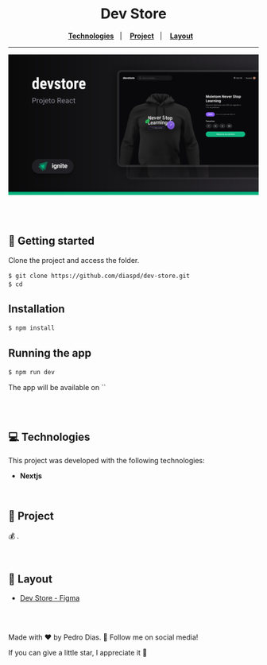<div align="center">
   <h1>Dev Store</h1>
</div> 

<div align="center">
  <a href="#-Technologies"><b>Technologies</b></a>&nbsp;&nbsp;&nbsp;|&nbsp;&nbsp;&nbsp;
  <a href="#-Project"><b>Project</b></a>&nbsp;&nbsp;&nbsp;|&nbsp;&nbsp;&nbsp;
  <a href="#-Layout"><b>Layout</b></a>&nbsp;&nbsp;&nbsp;
</div>

---

<div align="center">
  <img alt="project image" title="" src="./src/assets/template.svg" />
</div> 

<br></br>

## 🚀 Getting started

Clone the project and access the folder.

```bash
$ git clone https://github.com/diaspd/dev-store.git
$ cd 
```

## Installation

```bash
$ npm install
```

## Running the app

```bash
$ npm run dev
```

The app will be available on `` 

<br></br>

## 💻 Technologies

This project was developed with the following technologies:
<b>
- Nextjs
</b>

</br>

## 📄 Project
💰 .

</br>

## 🔖 Layout
- [Dev Store - Figma](https://www.figma.com/community/file/1299037596397442545)

<br></br>

Made with ♥ by Pedro Dias. 👋 Follow me on social media!</br>

If you can give a little star, I appreciate it 🤩
